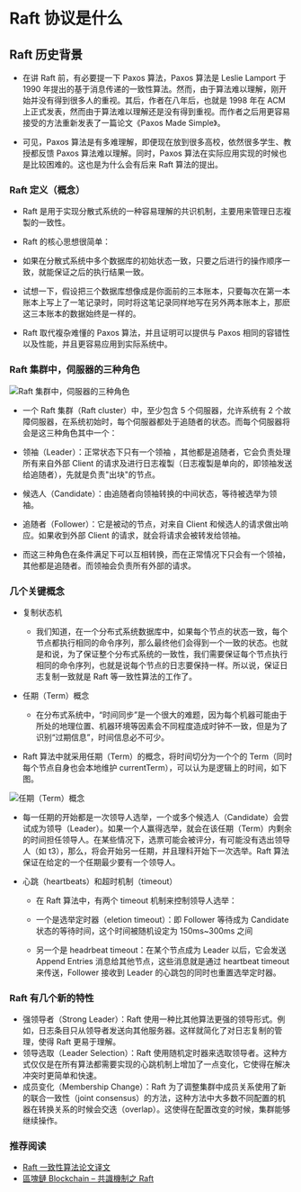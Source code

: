 # Raft 协议是什么

## Raft 历史背景

- 在讲 Raft 前，有必要提一下 Paxos 算法，Paxos 算法是 Leslie Lamport 于 1990 年提出的基于消息传递的一致性算法。然而，由于算法难以理解，刚开始并没有得到很多人的重视。其后，作者在八年后，也就是 1998 年在 ACM 上正式发表，然而由于算法难以理解还是没有得到重视。而作者之后用更容易接受的方法重新发表了一篇论文《Paxos Made Simple》。

- 可见，Paxos 算法是有多难理解，即便现在放到很多高校，依然很多学生、教授都反馈 Paxos 算法难以理解。同时，Paxos 算法在实际应用实现的时候也是比较困难的。这也是为什么会有后来 Raft 算法的提出。

### Raft 定义（概念）

- Raft 是用于实现分散式系统的一种容易理解的共识机制，主要用来管理日志複製的一致性。

- Raft 的核心思想很简单：

- 如果在分散式系统中多个数据库的初始状态一致，只要之后进行的操作顺序一致，就能保证之后的执行结果一致。

- 试想一下，假设把三个数据库想像成是你面前的三本账本，只要每次在第一本账本上写上了一笔记录时，同时将这笔记录同样地写在另外两本账本上，那麽这三本账本的数据始终是一样的。

- Raft 取代複杂难懂的 Paxos 算法，并且证明可以提供与 Paxos 相同的容错性以及性能，并且更容易应用到实际系统中。

### Raft 集群中，伺服器的三种角色

![Raft 集群中，伺服器的三种角色](https://cdn.bsatoshi.com/2019/11/11/15734605986049.jpg)

- 一个 Raft 集群（Raft cluster）中，至少包含 5 个伺服器，允许系统有 2 个故障伺服器，在系统初始时，每个伺服器都处于追随者的状态。而每个伺服器将会是这三种角色其中一个：

- 领袖（Leader）：正常状态下只有一个领袖 ，其他都是追随者，它会负责处理所有来自外部 Client 的请求及进行日志複製（日志複製是单向的，即领袖发送给追随者），先就是负责"出块"的节点。

- 候选人（Candidate）：由追随者向领袖转换的中间状态，等待被选举为领袖。

- 追随者（Follower）：它是被动的节点，对来自 Client 和候选人的请求做出响应。如果收到外部 Client 的请求，就会将请求会被转发给领袖。

- 而这三种角色在条件满足下可以互相转换，而在正常情况下只会有一个领袖，其他都是追随者。而领袖会负责所有外部的请求。

### 几个关键概念

- 复制状态机

  - 我们知道，在一个分布式系统数据库中，如果每个节点的状态一致，每个节点都执行相同的命令序列，那么最终他们会得到一个一致的状态。也就是和说，为了保证整个分布式系统的一致性，我们需要保证每个节点执行相同的命令序列，也就是说每个节点的日志要保持一样。所以说，保证日志复制一致就是 Raft 等一致性算法的工作了。

- 任期（Term）概念

  - 在分布式系统中，“时间同步”是一个很大的难题，因为每个机器可能由于所处的地理位置、机器环境等因素会不同程度造成时钟不一致，但是为了识别“过期信息”，时间信息必不可少。

- Raft 算法中就采用任期（Term）的概念，将时间切分为一个个的 Term（同时每个节点自身也会本地维护 currentTerm），可以认为是逻辑上的时间，如下图。

![任期（Term）概念](https://cdn.bsatoshi.com/2019/11/11/15734607621598.jpg)

- 每一任期的开始都是一次领导人选举，一个或多个候选人（Candidate）会尝试成为领导（Leader）。如果一个人赢得选举，就会在该任期（Term）内剩余的时间担任领导人。在某些情况下，选票可能会被评分，有可能没有选出领导人（如 t3），那么，将会开始另一任期，并且理科开始下一次选举。Raft 算法保证在给定的一个任期最少要有一个领导人。

- 心跳（heartbeats）和超时机制（timeout）

  - 在 Raft 算法中，有两个 timeout 机制来控制领导人选举：

  - 一个是选举定时器（eletion timeout）：即 Follower 等待成为 Candidate 状态的等待时间，这个时间被随机设定为 150ms~300ms 之间

  - 另一个是 headrbeat timeout：在某个节点成为 Leader 以后，它会发送 Append Entries 消息给其他节点，这些消息就是通过 heartbeat timeout 来传送，Follower 接收到 Leader 的心跳包的同时也重置选举定时器。

### Raft 有几个新的特性

- 强领导者（Strong Leader）：Raft 使用一种比其他算法更强的领导形式。例如，日志条目只从领导者发送向其他服务器。这样就简化了对日志复制的管理，使得 Raft 更易于理解。
- 领导选取（Leader Selection）：Raft 使用随机定时器来选取领导者。这种方式仅仅是在所有算法都需要实现的心跳机制上增加了一点变化，它使得在解决冲突时更简单和快速。
- 成员变化（Membership Change）：Raft 为了调整集群中成员关系使用了新的联合一致性（joint consensus）的方法，这种方法中大多数不同配置的机器在转换关系的时候会交迭（overlap）。这使得在配置改变的时候，集群能够继续操作。

### 推荐阅读

- [Raft 一致性算法论文译文](https://www.infoq.cn/article/raft-paper/)
- [區塊鏈 Blockchain – 共識機制之 Raft](https://www.samsonhoi.com/583/blockchain-raft)
